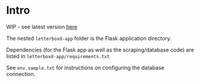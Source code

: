 # Intro
WIP - see latest version [here](https://letterboxd-client.herokuapp.com/index)

The nested `letterboxd-app` folder is the Flask application directory.

Dependencies (for the Flask app as well as the scraping/database code) are listed in `letterboxd-app/requirements.txt`

See `env.sample.txt` for instructions on configuring the database connection.
